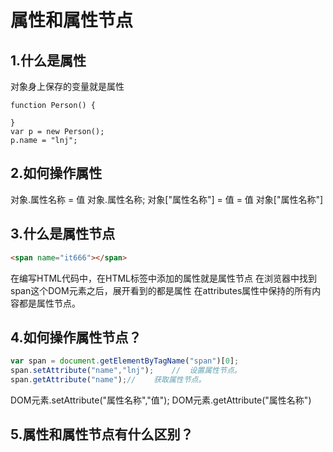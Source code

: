 # 属性和属性节点

## 1.什么是属性
对象身上保存的变量就是属性
```
function Person() {

}
var p = new Person();
p.name = "lnj";
```

## 2.如何操作属性
对象.属性名称 = 值
对象.属性名称;
对象["属性名称"] = 值 = 值
对象["属性名称"]
## 3.什么是属性节点
``` html
<span name="it666"></span>
```
在编写HTML代码中，在HTML标签中添加的属性就是属性节点
在浏览器中找到span这个DOM元素之后，展开看到的都是属性
在attributes属性中保持的所有内容都是属性节点。
## 4.如何操作属性节点？
``` javascript
var span = document.getElementByTagName("span")[0];
span.setAttribute("name","lnj");	//  设置属性节点。
span.getAttribute("name");//	获取属性节点。
```
DOM元素.setAttribute("属性名称","值");	
DOM元素.getAttribute("属性名称")
## 5.属性和属性节点有什么区别？